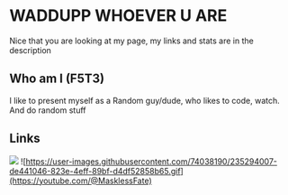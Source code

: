 # WADDUPP WHOEVER U ARE
Nice that you are looking at my page, my links and stats are in the description
## Who am I (F5T3)
I like to present myself as a Random guy/dude, who likes to code, watch. And do random stuff

## Links
![](https://user-images.githubusercontent.com/74038190/235294015-47144047-25ab-417c-af1b-6746820a20ff.gif)
![https://user-images.githubusercontent.com/74038190/235294007-de441046-823e-4eff-89bf-d4df52858b65.gif](https://youtube.com/@MasklessFate)
